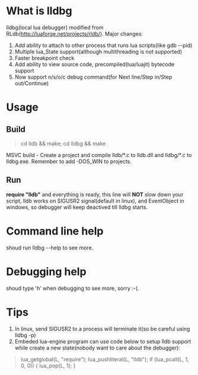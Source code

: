 # What is lldbg
lldbg(local lua debugger) modified from RLdb(http://luaforge.net/projects/rldb/). Major changes:
1. Add ability to attach to other process that runs lua scripts(like gdb --pid)
2. Multiple lua_State support(although multithreading is not supported)
3. Faster breakpoint check
4. Add ability to view source code, precompiled(lua/luajit) bytecode support
5. Now support n/s/o/c debug command(for Next line/Step in/Step out/Continue)

# Usage
## Build
> cd lldb && make;
  cd lldbg && make

MSVC build - Create a project and compile lldb/\*.c to lldb.dll and lldbg/\*.c to lldbg.exe. Remember to add -DOS_WIN to projects.

## Run
**require "lldb"** and everything is ready, this line will **NOT** slow down your script, lldb works on SIGUSR2 signal(default in linux), and EventObject in windows, so debugger will keep deactived till lldbg starts.

# Command line help
shoud run lldbg --help to see more.

# Debugging help
shoud type 'h' when debugging to see more, sorry :-(.

# Tips
1. In linux, send SIGUSR2 to a process will terminate it(so be careful using lldbg -p)
2. Embeded lua-engine program can use code below to setup lldb support while create a new state(nobody want to care about the debugger):
> lua_getglobal(L, "require");
  lua_pushliteral(L, "lldb");
  if (lua_pcall(L, 1, 0, 0)) {
      lua_pop(L, 1);
  }
